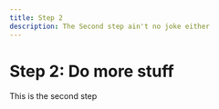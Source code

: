 ```yaml
---
title: Step 2
description: The Second step ain't no joke either
---
```


# Step 2: Do more stuff

This is the second step
